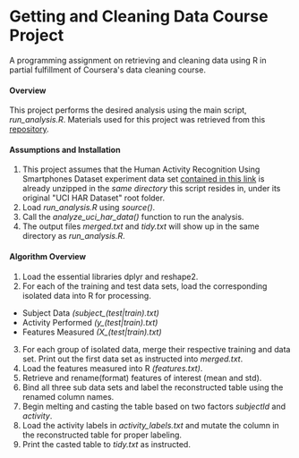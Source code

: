 # Getting and Cleaning Data Course Project 
A programming assignment on retrieving and cleaning data using R in partial fulfillment of Coursera's data cleaning course.

#### Overview
This project performs the desired analysis using the main script, _run_analysis.R_. Materials used for this project was retrieved from this [repository](http://archive.ics.uci.edu/ml/datasets/Human+Activity+Recognition+Using+Smartphones).

#### Assumptions and Installation
1. This project assumes that the Human Activity Recognition Using Smartphones Dataset experiment data set [contained in this link](https://d396qusza40orc.cloudfront.net/getdata%2Fprojectfiles%2FUCI%20HAR%20Dataset.zip) is already unzipped in the _same directory_ this script resides in, under its original "UCI HAR Dataset" root folder.
2. Load *run_analysis.R* using *source()*.
3. Call the *analyze_uci_har_data()* function to run the analysis.
4. The output files *merged.txt* and *tidy.txt* will show up in the same directory as *run_analysis.R*.

#### Algorithm Overview
1. Load the essential libraries dplyr and reshape2.
2. For each of the training and test data sets, load the corresponding isolated data into R for processing.
  * Subject Data *(subject_(test|train).txt)*
  * Activity Performed *(y_(test|train).txt)*
  * Features Measured *(X_(test|train).txt)*
3. For each group of isolated data, merge their respective training and data set. Print out the first data set as instructed into *merged.txt*.
4. Load the features measured into R _(features.txt)_.
5. Retrieve and rename(format) features of interest (mean and std).
6. Bind all three sub data sets and label the reconstructed table using the renamed column names.
7. Begin melting and casting the table based on two factors _subjectId_ and _activity_.
8. Load the activity labels in *activity_labels.txt* and mutate the column in the reconstructed table for proper labeling.
9. Print the casted table to *_tidy.txt_* as instructed.
